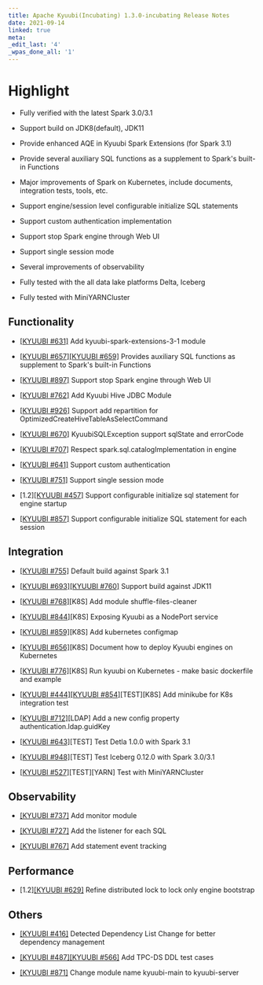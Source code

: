 ```yaml
---
title: Apache Kyuubi(Incubating) 1.3.0-incubating Release Notes
date: 2021-09-14
linked: true
meta:
_edit_last: '4'
_wpas_done_all: '1'
---
```

<!---
  Licensed under the Apache License, Version 2.0 (the "License");
  you may not use this file except in compliance with the License.
  You may obtain a copy of the License at

   http://www.apache.org/licenses/LICENSE-2.0

  Unless required by applicable law or agreed to in writing, software
  distributed under the License is distributed on an "AS IS" BASIS,
  WITHOUT WARRANTIES OR CONDITIONS OF ANY KIND, either express or implied.
  See the License for the specific language governing permissions and
  limitations under the License. See accompanying LICENSE file.
-->

# Highlight

- Fully verified with the latest Spark 3.0/3.1

- Support build on JDK8(default), JDK11

- Provide enhanced AQE in Kyuubi Spark Extensions (for Spark 3.1)

- Provide several auxiliary SQL functions as a supplement to Spark's built-in Functions

- Major improvements of Spark on Kubernetes, include documents, integration tests, tools, etc.

- Support engine/session level configurable initialize SQL statements

- Support custom authentication implementation

- Support stop Spark engine through Web UI

- Support single session mode

- Several improvements of observability

- Fully tested with the all data lake platforms Delta, Iceberg

- Fully tested with MiniYARNCluster

## Functionality

- [[KYUUBI #631]](https://github.com/apache/incubator-kyuubi/pull/631) Add kyuubi-spark-extensions-3-1 module

- [[KYUUBI #657]](https://github.com/apache/incubator-kyuubi/issues/657)[[KYUUBI #659]](https://github.com/apache/incubator-kyuubi/issues/659) Provides auxiliary SQL functions as supplement to Spark's built-in Functions

- [[KYUUBI #897]](https://github.com/apache/incubator-kyuubi/issues/897) Support stop Spark engine through Web UI

- [[KYUUBI #762]](https://github.com/apache/incubator-kyuubi/pull/762) Add Kyuubi Hive JDBC Module

- [[KYUUBI #926]](https://github.com/apache/incubator-kyuubi/pull/926) Support add repartition for OptimizedCreateHiveTableAsSelectCommand

- [[KYUUBI #670]](https://github.com/apache/incubator-kyuubi/issues/670) KyuubiSQLException support sqlState and errorCode

- [[KYUUBI #707]](https://github.com/apache/incubator-kyuubi/pull/707) Respect spark.sql.catalogImplementation in engine

- [[KYUUBI #641]](https://github.com/apache/incubator-kyuubi/issues/641) Support custom authentication

- [[KYUUBI #751]](https://github.com/apache/incubator-kyuubi/issues/751) Support single session mode

- [1.2][[KYUUBI #457]](https://github.com/apache/incubator-kyuubi/issues/457) Support configurable initialize sql statement for engine startup

- [[KYUUBI #857]](https://github.com/apache/incubator-kyuubi/pull/857) Support configurable initialize SQL statement for each session

## Integration

- [[KYUUBI #755]](https://github.com/apache/incubator-kyuubi/pull/755) Default build against Spark 3.1

- [[KYUUBI #693]](https://github.com/apache/incubator-kyuubi/pull/693)[[KYUUBI #760]](https://github.com/apache/incubator-kyuubi/pull/760) Support build against JDK11

- [[KYUUBI #768]](https://github.com/apache/incubator-kyuubi/pull/768)[K8S] Add module shuffle-files-cleaner

- [[KYUUBI #844]](https://github.com/apache/incubator-kyuubi/issues/844)[K8S] Exposing Kyuubi as a NodePort service

- [[KYUUBI #859]](https://github.com/apache/incubator-kyuubi/issues/859)[K8S] Add kubernetes configmap

- [[KYUUBI #656]](https://github.com/apache/incubator-kyuubi/pull/656)[K8S] Document how to deploy Kyuubi engines on Kubernetes

- [[KYUUBI #776]](https://github.com/apache/incubator-kyuubi/pull/776)[K8S] Run kyuubi on Kubernetes - make basic dockerfile and example

- [[KYUUBI #444]](https://github.com/apache/incubator-kyuubi/issues/444)[[KYUUBI #854]](https://github.com/apache/incubator-kyuubi/issues/854)[TEST][K8S] Add minikube for K8s integration test

- [[KYUUBI #712]](https://github.com/apache/incubator-kyuubi/pull/712)[LDAP] Add a new config property authentication.ldap.guidKey

- [[KYUUBI #643]](https://github.com/apache/incubator-kyuubi/pull/643)[TEST] Test Detla 1.0.0 with Spark 3.1

- [[KYUUBI #948]](https://github.com/apache/incubator-kyuubi/pull/948)[TEST] Test Iceberg 0.12.0 with Spark 3.0/3.1

- [[KYUUBI #527]](https://github.com/apache/incubator-kyuubi/issues/527)[TEST][YARN] Test with MiniYARNCluster

## Observability

- [[KYUUBI #737]](https://github.com/apache/incubator-kyuubi/pull/737) Add monitor module

- [[KYUUBI #727]](https://github.com/apache/incubator-kyuubi/pull/727) Add the listener for each SQL

- [[KYUUBI #767]](https://github.com/apache/incubator-kyuubi/pull/767) Add statement event tracking

## Performance

- [1.2][[KYUUBI #629]](https://github.com/apache/incubator-kyuubi/pull/629) Refine distributed lock to lock only engine bootstrap

## Others

- [[KYUUBI #416]](https://github.com/apache/incubator-kyuubi/pull/416) Detected Dependency List Change for better dependency management

- [[KYUUBI #487]](https://github.com/apache/incubator-kyuubi/pull/487)[[KYUUBI #566]](https://github.com/apache/incubator-kyuubi/pull/566) Add TPC-DS DDL test cases

- [[KYUUBI #871]](https://github.com/apache/incubator-kyuubi/issues/871) Change module name kyuubi-main to kyuubi-server
